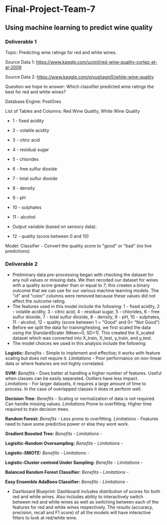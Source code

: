# Final-Project-Team-7

## Using machine learning to predict wine quality

### Deliverable 1

Topic: Predicting wine ratings for red and white wines.

Source Data 1: https://www.kaggle.com/uciml/red-wine-quality-cortez-et-al-2009

Source Data 2: https://www.kaggle.com/piyushagni5/white-wine-quality

Question we hope to answer: Which classifier predicted wine ratings the best for red and white wines?

Database Engine: PostGres

List of Tables and Columns: Red Wine Quality, White Wine Quality

- 1 - fixed acidity

- 2 - volatile acidity

- 3 - citric acid

- 4 - residual sugar

- 5 - chlorides

- 6 - free sulfur dioxide

- 7 - total sulfur dioxide

- 8 - density

- 9 - pH

- 10 - sulphates

- 11 - alcohol

- Output variable (based on sensory data):

- 12 - quality (score between 0 and 10)

Model: Classifier - Convert the quality score to "good" or "bad" (no live predictions)


### Deliverable 2


- Preliminary data pre-processing began with checking the dataset for any null values or missing data.  We then recoded our dataset for wines with a quality score greater than or equal to 7; this creates a binary outcome that we can use for our various machine learning models.  The "id" and "color" columns were removed because these values did not affect the outcome rating.
- The features used in this model include the following:
1 - fixed acidity,
2 - volatile acidity,
3 - citric acid,
4 - residual sugar,
5 - chlorides,
6 - free sulfur dioxide,
7 - total sulfur dioxide,
8 - density,
9 - pH,
10 - sulphates,
11 - alcohol,
12 - quality (score between 1 = "Good" and 0= "Not Good")
- Before we split the data for training/testing, we first scaled the data using the StandardScaler (Mean=0, SD=1).  This created the X_scaled dataset which was converted into X_train, X_test, y_train, and y_test.  
- The model choices we used in this analysis include the following:

**Logistic:** _Benefits_ - Simple to implement and effective; it works with feature scaling but does not require it.  _Limitations_ - Poor performance on non-linear data or where features are not highly correlated.

**SVM:** _Benefits_ - Does better at handling a higher number of features.  Useful when classes can be easily separated.  Outliers have less impact.  _Limitations_ - For larger datasets, it requires a large amount of time to process.  In the case of overlapped classes it does nt perform well.

**Decision Tree:** _Benefits_ - Scaling or normalization of data is not required.  Can handle missing values.  _Limitations_ Prone to overfitting.  Higher time required to train decision trees.

**Random Forest:** _Benefits_ - Less prone to overfitting.  _Limitations_ - Features need to have some predictive power or else they wont work.

**Gradient Boosted Tree:** _Benefits_ - _Limitations_ - 

**Logisitic-Random Oversampling:** _Benefits_ - _Limitations_ -

**Logistic-SMOTE:** _Benefits_ - _Limitations_ -

**Logistic-Cluster centroid Under Sampling:** _Benefits_ - _Limitations_ -

**Balanced Random Forest Classifier:** _Benefits_ - _Limitations_ -

**Easy Ensemble AdaBoos Classifier:** _Benefits_ - _Limitations_ -

- Dashboard Blueprint: Dashboard includes distribution of scores for both red and white wines.  Also includes ability to interactively switch between red and white wines as well as switching between each of the features for red and white wines respectively. The results (accuracy, precision, recall and F1 score) of all the models will have interactive filters to look at red/white wine. 
